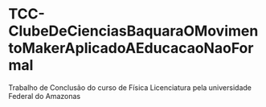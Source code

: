 # TCC-ClubeDeCienciasBaquaraOMovimentoMakerAplicadoAEducacaoNaoFormal
Trabalho de Conclusão do curso de Física Licenciatura pela universidade Federal do Amazonas
